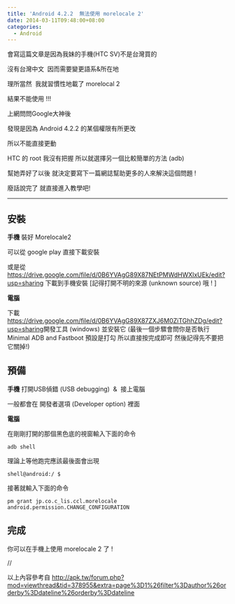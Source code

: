 ```yaml
---
title: 'Android 4.2.2  無法使用 morelocale 2'
date: 2014-03-11T09:48:00+08:00
categories:
  - Android
---
```


會寫這篇文章是因為我妹的手機(HTC SV)不是台灣買的

沒有台灣中文  因而需要變更語系&所在地

理所當然  我就習慣性地載了 morelocal 2

結果不能使用 !!!

上網問問Google大神後

發現是因為 Android 4.2.2 的某個權限有所更改

所以不能直接更動

HTC 的 root 我沒有把握 所以就選擇另一個比較簡單的方法 (adb)

幫她弄好了以後 就決定要寫下一篇網誌幫助更多的人來解決這個問題 !

廢話說完了 就直接進入教學吧!

-----

## 安裝

**手機** 裝好 Morelocale2

可以從 google play 直接下載安裝

或是從 <https://drive.google.com/file/d/0B6YVAgG89X87NEtPMWdHWXlxUEk/edit?usp=sharing> 下載到手機安裝
[記得打開不明的來源 (unknown source) 哦 ! ]

**電腦**

下載 <https://drive.google.com/file/d/0B6YVAgG89X87ZXJ6M0ZiTGhhZDg/edit?usp=sharing>開發工具 (windows) 並安裝它 (最後一個步驟會問你是否執行 Minimal ADB and Fastboot 預設是打勾 所以直接按完成即可 然後記得先不要把它關掉!)

## 預備

**手機** 打開USB偵錯 (USB debugging)  &  接上電腦

一般都會在 開發者選項 (Developer option) 裡面

**電腦**

在剛剛打開的那個黑色底的視窗輸入下面的命令

`adb shell`

理論上等他跑完應該最後面會出現

`shell@android:/ $`

接著就輸入下面的命令

`pm grant jp.co.c_lis.ccl.morelocale android.permission.CHANGE_CONFIGURATION`

## 完成

你可以在手機上使用 morelocale 2 了 !

//

以上內容參考自 <http://apk.tw/forum.php?mod=viewthread&tid=378955&extra=page%3D1%26filter%3Dauthor%26orderby%3Ddateline%26orderby%3Ddateline>
